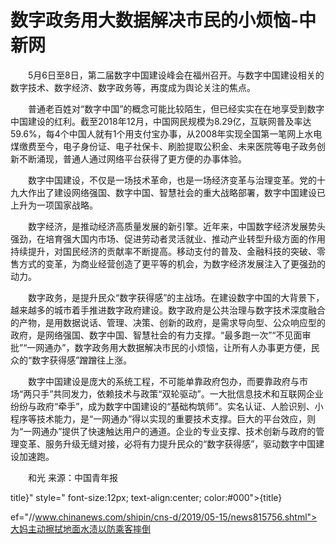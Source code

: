 # 数字政务用大数据解决市民的小烦恼-中新网

　　5月6日至8日，第二届数字中国建设峰会在福州召开。与数字中国建设相关的数字技术、数字经济、数字政务等，再度成为舆论关注的焦点。

　　普通老百姓对“数字中国”的概念可能比较陌生，但已经实实在在地享受到数字中国建设的红利。截至2018年12月，中国网民规模为8.29亿，互联网普及率达59.6%，每4个中国人就有1个用支付宝办事，从2008年实现全国第一笔网上水电煤缴费至今，电子身份证、电子社保卡、刷脸提取公积金、未来医院等电子政务创新不断涌现，普通人通过网络平台获得了更方便的办事体验。

　　数字中国建设，不仅是一场技术革命，也是一场经济变革与治理变革。党的十九大作出了建设网络强国、数字中国、智慧社会的重大战略部署，数字中国建设已上升为一项国家战略。

　　数字经济，是推动经济高质量发展的新引擎。近年来，中国数字经济发展势头强劲，在培育强大国内市场、促进劳动者灵活就业、推动产业转型升级方面的作用持续提升，对国民经济的贡献率不断提高。移动支付的普及、金融科技的突破、零售方式的变革，为商业经营创造了更平等的机会，为数字经济发展注入了更强劲的动力。

　　数字政务，是提升民众“数字获得感”的主战场。在建设数字中国的大背景下，越来越多的城市着手推进数字政府建设。数字政府是公共治理与数字技术深度融合的产物，是用数据说话、管理、决策、创新的政府，是需求导向型、公众响应型的政府，是网络强国、数字中国、智慧社会的有力支撑。“最多跑一次”“不见面审批”“一网通办”，数字政务用大数据解决市民的小烦恼，让所有人办事更方便，民众的“数字获得感”蹭蹭往上涨。

　　数字中国建设是庞大的系统工程，不可能单靠政府包办，而要靠政府与市场“两只手”共同发力，依赖技术与政策“双轮驱动”。一大批信息技术和互联网企业纷纷与政府“牵手”，成为数字中国建设的“基础构筑师”。实名认证、人脸识别、小程序等技术能力，是“一网通办”得以实现的重要技术支撑。巨大的平台效应，则为“一网通办”提供了快速触达用户的通道。企业的专业支撑、技术创新与政府的管理变革、服务升级无缝对接，必将有力提升民众的“数字获得感”，驱动数字中国建设加速跑。

　　和光 来源：中国青年报

title}" style=" font-size:12px; text-align:center; color:#000">{title}

ef="//www.chinanews.com/shipin/cns-d/2019/05-15/news815756.shtml">大妈主动擦拭地面水渍以防乘客摔倒
